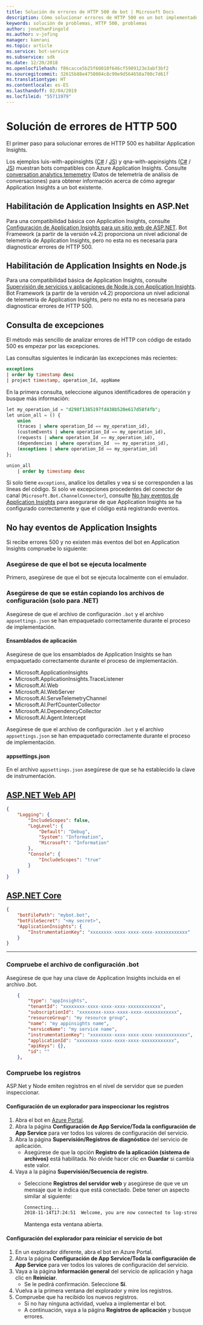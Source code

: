 ```yaml
---
title: Solución de errores de HTTP 500 de bot | Microsoft Docs
description: Cómo solucionar errores de HTTP 500 en un bot implementado.
keywords: solución de problemas, HTTP 500, problemas
author: jonathanFingold
ms.author: v-jofing
manager: kamrani
ms.topic: article
ms.service: bot-service
ms.subservice: sdk
ms.date: 12/20/2018
ms.openlocfilehash: f86cacce5b25f60010f646cf5989123e3abf3bf2
ms.sourcegitcommit: 32615b88e4758004c8c99e9d564658a700c7d61f
ms.translationtype: HT
ms.contentlocale: es-ES
ms.lasthandoff: 02/04/2019
ms.locfileid: "55711979"
---
```

# <a name="troubleshoot-http-500-errors"></a>Solución de errores de HTTP 500

El primer paso para solucionar errores de HTTP 500 es habilitar Application Insights.

Los ejemplos luis-with-appinsights ([C#](https://aka.ms/cs-luis-with-appinsights-sample) / [JS](https://aka.ms/js-luis-with-appinsights-sample)) y qna-with-appinsights ([C#](https://aka.ms/qna-with-appinsights) / [JS](https://aka.ms/js-qna-with-appinsights-sample)) muestran bots compatibles con Azure Application Insights. Consulte [conversation analytics tememetry](https://aka.ms/botPowerBiTemplate) (Datos de telemetría de análisis de conversaciones) para obtener información acerca de cómo agregar Application Insights a un bot existente.

## <a name="enable-application-insights-on-aspnet"></a>Habilitación de Application Insights en ASP.Net

Para una compatibilidad básica con Application Insights, consulte [Configuración de Application Insights para un sitio web de ASP.NET](https://docs.microsoft.com/azure/application-insights/app-insights-asp-net). Bot Framework (a partir de la versión v4.2) proporciona un nivel adicional de telemetría de Application Insights, pero no esta no es necesaria para diagnosticar errores de HTTP 500.

## <a name="enable-application-insights-on-nodejs"></a>Habilitación de Application Insights en Node.js

Para una compatibilidad básica de Application Insights, consulte [Supervisión de servicios y aplicaciones de Node.js con Application Insights](https://docs.microsoft.com/azure/azure-monitor/learn/nodejs-quick-start). Bot Framework (a partir de la versión v4.2) proporciona un nivel adicional de telemetría de Application Insights, pero no esta no es necesaria para diagnosticar errores de HTTP 500.

## <a name="query-for-exceptions"></a>Consulta de excepciones

El método más sencillo de analizar errores de HTTP con código de estado 500 es empezar por las excepciones.

Las consultas siguientes le indicarán las excepciones más recientes:

```sql
exceptions
| order by timestamp desc
| project timestamp, operation_Id, appName
```

En la primera consulta, seleccione algunos identificadores de operación y busque más información:

```sql
let my_operation_id = "d298f1385197fd438b520e617d58f4fb";
let union_all = () {
    union
    (traces | where operation_Id == my_operation_id),
    (customEvents | where operation_Id == my_operation_id),
    (requests | where operation_Id == my_operation_id),
    (dependencies | where operation_Id  == my_operation_id),
    (exceptions | where operation_Id == my_operation_id)
};

union_all
    | order by timestamp desc
```

Si solo tiene `exceptions`, analice los detalles y vea si se corresponden a las líneas del código. Si solo ve excepciones procedentes del conector de canal (`Microsoft.Bot.ChannelConnector`), consulte [No hay eventos de Application Insights](#no-application-insights-events) para asegurarse de que Application Insights se ha configurado correctamente y que el código está registrando eventos.

## <a name="no-application-insights-events"></a>No hay eventos de Application Insights

Si recibe errores 500 y no existen más eventos del bot en Application Insights compruebe lo siguiente:

### <a name="ensure-bot-runs-locally"></a>Asegúrese de que el bot se ejecuta localmente

Primero, asegúrese de que el bot se ejecuta localmente con el emulador.

### <a name="ensure-configuration-files-are-being-copied-net-only"></a>Asegúrese de que se están copiando los archivos de configuración (solo para .NET)

Asegúrese de que el archivo de configuración `.bot` y el archivo `appsettings.json` se han empaquetado correctamente durante el proceso de implementación.

#### <a name="application-assemblies"></a>Ensamblados de aplicación

Asegúrese de que los ensamblados de Application Insights se han empaquetado correctamente durante el proceso de implementación.

- Microsoft.ApplicationInsights
- Microsoft.ApplicationInsights.TraceListener
- Microsoft.AI.Web
- Microsoft.AI.WebServer
- Microsoft.AI.ServeTelemetryChannel
- Microsoft.AI.PerfCounterCollector
- Microsoft.AI.DependencyCollector
- Microsoft.AI.Agent.Intercept

Asegúrese de que el archivo de configuración `.bot` y el archivo `appsettings.json` se han empaquetado correctamente durante el proceso de implementación.

#### <a name="appsettingsjson"></a>appsettings.json

En el archivo `appsettings.json` asegúrese de que se ha establecido la clave de instrumentación.

## <a name="aspnet-web-apitabdotnetwebapi"></a>[ASP.NET Web API](#tab/dotnetwebapi)

```json
{
    "Logging": {
        "IncludeScopes": false,
        "LogLevel": {
            "Default": "Debug",
            "System": "Information",
            "Microsoft": "Information"
        },
        "Console": {
            "IncludeScopes": "true"
        }
    }
}
```

## <a name="aspnet-coretabdotnetcore"></a>[ASP.NET Core](#tab/dotnetcore)

```json
{
    "botFilePath": "mybot.bot",
    "botFileSecret": "<my secret>",
    "ApplicationInsights": {
        "InstrumentationKey": "xxxxxxxx-xxxx-xxxx-xxxx-xxxxxxxxxxxx"
    }
}
```

---

### <a name="verify-bot-config-file"></a>Compruebe el archivo de configuración .bot

Asegúrese de que hay una clave de Application Insights incluida en el archivo .bot.

```json
    {
        "type": "appInsights",
        "tenantId": "xxxxxxxx-xxxx-xxxx-xxxx-xxxxxxxxxxxx",
        "subscriptionId": "xxxxxxxx-xxxx-xxxx-xxxx-xxxxxxxxxxxx",
        "resourceGroup": "my resource group",
        "name": "my appinsights name",
        "serviceName": "my service name",
        "instrumentationKey": "xxxxxxxx-xxxx-xxxx-xxxx-xxxxxxxxxxxx",
        "applicationId": "xxxxxxxx-xxxx-xxxx-xxxx-xxxxxxxxxxxx",
        "apiKeys": {},
        "id": ""
    },
```

### <a name="check-logs"></a>Compruebe los registros

ASP.Net y Node emiten registros en el nivel de servidor que se pueden inspeccionar.

#### <a name="set-up-a-browser-to-watch-your-logs"></a>Configuración de un explorador para inspeccionar los registros

1. Abra el bot en [Azure Portal](http://portal.azure.com/).
1. Abra la página **Configuración de App Service/Toda la configuración de App Service** para ver todos los valores de configuración del servicio.
1. Abra la página **Supervisión/Registros de diagnóstico** del servicio de aplicación.
   - Asegúrese de que la opción **Registro de la aplicación (sistema de archivos)** está habilitada. No olvide hacer clic en **Guardar** si cambia este valor.
1. Vaya a la página **Supervisión/Secuencia de registro**.
   - Seleccione **Registros del servidor web** y asegúrese de que ve un mensaje que le indica que está conectado. Debe tener un aspecto similar al siguiente:

     ```bash
     Connecting...
     2018-11-14T17:24:51  Welcome, you are now connected to log-streaming service.
     ```

     Mantenga esta ventana abierta.

#### <a name="set-up-browser-to-restart-your-bot-service"></a>Configuración del explorador para reiniciar el servicio de bot

1. En un explorador diferente, abra el bot en Azure Portal.
1. Abra la página **Configuración de App Service/Toda la configuración de App Service** para ver todos los valores de configuración del servicio.
1. Vaya a la página **Información general** del servicio de aplicación y haga clic en **Reiniciar**.
   - Se le pedirá confirmación. Seleccione **Sí**.
1. Vuelva a la primera ventana del explorador y mire los registros.
1. Compruebe que ha recibido los nuevos registros.
   - Si no hay ninguna actividad, vuelva a implementar el bot.
   - A continuación, vaya a la página **Registros de aplicación** y busque errores.
